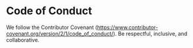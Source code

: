 # Code of Conduct

We follow the Contributor Covenant (https://www.contributor-covenant.org/version/2/1/code_of_conduct/). Be respectful, inclusive, and collaborative.
